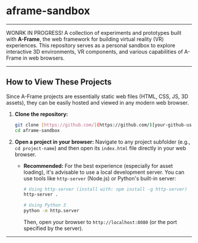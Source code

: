 # aframe-sandbox

---
WONRK IN PROGRESS!
A collection of experiments and prototypes built with **A-Frame**, the web framework for building virtual reality (VR) experiences. This repository serves as a personal sandbox to explore interactive 3D environments, VR components, and various capabilities of A-Frame in web browsers.

---

## How to View These Projects

Since A-Frame projects are essentially static web files (HTML, CSS, JS, 3D assets), they can be easily hosted and viewed in any modern web browser.

1.  **Clone the repository:**
    ```bash
    git clone [https://github.com/](https://github.com/)[your-github-username]/aframe-sandbox.git
    cd aframe-sandbox
    ```
2.  **Open a project in your browser:**
    Navigate to any project subfolder (e.g., `cd project-name`) and then open its `index.html` file directly in your web browser.

    * **Recommended:** For the best experience (especially for asset loading), it's advisable to use a local development server. You can use tools like `http-server` (Node.js) or Python's built-in server:
        ```bash
        # Using http-server (install with: npm install -g http-server)
        http-server .

        # Using Python 3
        python -m http.server
        ```
        Then, open your browser to `http://localhost:8080` (or the port specified by the server).

---
